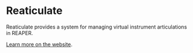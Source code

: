 # Reaticulate

Reaticulate provides a system for managing virtual instrument articulations in REAPER.

[Learn more on the website](http://reaticulate.com/).
